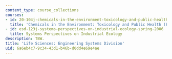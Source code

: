 ```yaml
---
content_type: course_collections
courses:
- id: 20-104j-chemicals-in-the-environment-toxicology-and-public-health-be-104j-spring-2005
  title: 'Chemicals in the Environment: Toxicology and Public Health (BE.104J)'
- id: esd-123j-systems-perspectives-on-industrial-ecology-spring-2006
  title: Systems Perspectives on Industrial Ecology
description: TBW.
title: 'Life Sciences: Engineering Systems Division'
uid: 6a6eb4c7-9c34-43d1-b46b-d0dd4e69e4ae
---
```

